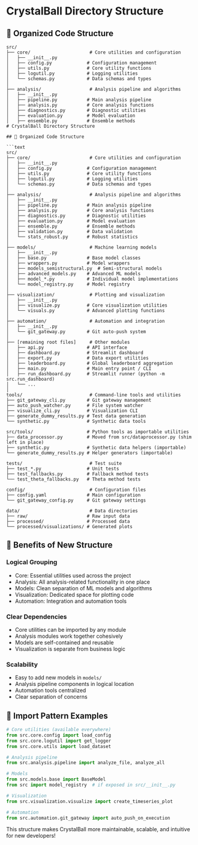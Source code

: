 # CrystalBall Directory Structure

## 📁 Organized Code Structure
```
src/
├── core/                      # Core utilities and configuration
│   ├── __init__.py
│   ├── config.py             # Configuration management
│   ├── utils.py              # Core utility functions
│   ├── logutil.py            # Logging utilities
│   └── schemas.py            # Data schemas and types
│
├── analysis/                  # Analysis pipeline and algorithms
│   ├── __init__.py
│   ├── pipeline.py           # Main analysis pipeline
│   ├── analysis.py           # Core analysis functions
│   ├── diagnostics.py        # Diagnostic utilities
│   ├── evaluation.py         # Model evaluation
│   ├── ensemble.py           # Ensemble methods
# CrystalBall Directory Structure

## 📁 Organized Code Structure

```text
src/
├── core/                      # Core utilities and configuration
│   ├── __init__.py
│   ├── config.py             # Configuration management
│   ├── utils.py              # Core utility functions
│   ├── logutil.py            # Logging utilities
│   └── schemas.py            # Data schemas and types
│
├── analysis/                  # Analysis pipeline and algorithms
│   ├── __init__.py
│   ├── pipeline.py           # Main analysis pipeline
│   ├── analysis.py           # Core analysis functions
│   ├── diagnostics.py        # Diagnostic utilities
│   ├── evaluation.py         # Model evaluation
│   ├── ensemble.py           # Ensemble methods
│   ├── validation.py         # Data validation
│   └── stats_robust.py       # Robust statistics
│
├── models/                    # Machine learning models
│   ├── __init__.py
│   ├── base.py               # Base model classes
│   ├── wrappers.py           # Model wrappers
│   ├── models_semistructural.py  # Semi-structural models
│   ├── advanced_models.py    # Advanced ML models
│   ├── model_*.py            # Individual model implementations
│   └── model_registry.py     # Model registry
│
├── visualization/             # Plotting and visualization
│   ├── __init__.py
│   ├── visualize.py          # Core visualization utilities
│   └── visuals.py            # Advanced plotting functions
│
├── automation/                # Automation and integration
│   ├── __init__.py
│   └── git_gateway.py        # Git auto-push system
│
├── [remaining root files]     # Other modules
│   ├── api.py                # API interface
│   ├── dashboard.py          # Streamlit dashboard
│   ├── export.py             # Data export utilities
│   ├── leaderboard.py        # Global leaderboard aggregation
│   ├── main.py               # Main entry point / CLI
│   ├── run_dashboard.py      # Streamlit runner (python -m src.run_dashboard)
│   └── ...
│
tools/                         # Command-line tools and utilities
├── git_gateway_cli.py        # Git gateway management
├── auto_push_watcher.py      # File system watcher
├── visualize_cli.py          # Visualization CLI
├── generate_dummy_results.py # Test data generation
└── synthetic.py              # Synthetic data tools

src/tools/                    # Python tools as importable utilities
├── data_processor.py         # Moved from src/dataprocessor.py (shim left in place)
├── synthetic.py              # Synthetic data helpers (importable)
└── generate_dummy_results.py # Helper generators (importable)

tests/                         # Test suite
├── test_*.py                 # Unit tests
├── test_fallbacks.py         # Fallback method tests
└── test_theta_fallbacks.py   # Theta method tests

config/                        # Configuration files
├── config.yaml               # Main configuration
└── git_gateway_config.py     # Git gateway settings

data/                          # Data directories
├── raw/                      # Raw input data
├── processed/                # Processed data
└── processed/visualizations/ # Generated plots
```

## 🎯 Benefits of New Structure

### Logical Grouping

- Core: Essential utilities used across the project
- Analysis: All analysis-related functionality in one place
- Models: Clean separation of ML models and algorithms
- Visualization: Dedicated space for plotting code
- Automation: Integration and automation tools

### Clear Dependencies

- Core utilities can be imported by any module
- Analysis modules work together cohesively
- Models are self-contained and reusable
- Visualization is separate from business logic

### Scalability

- Easy to add new models in `models/`
- Analysis pipeline components in logical location
- Automation tools centralized
- Clear separation of concerns

## 🔧 Import Pattern Examples

```python
# Core utilities (available everywhere)
from src.core.config import load_config
from src.core.logutil import get_logger
from src.core.utils import load_dataset

# Analysis pipeline
from src.analysis.pipeline import analyze_file, analyze_all

# Models
from src.models.base import BaseModel
from src import model_registry  # if exposed in src/__init__.py

# Visualization
from src.visualization.visualize import create_timeseries_plot

# Automation
from src.automation.git_gateway import auto_push_on_execution
```

This structure makes CrystalBall more maintainable, scalable, and intuitive for new developers!

